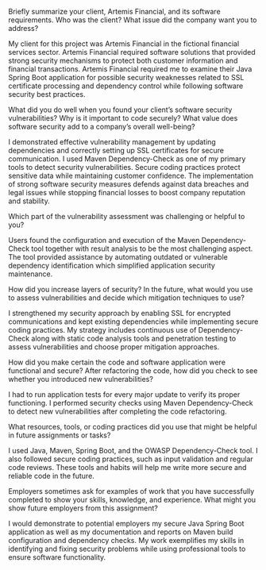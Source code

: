 Briefly summarize your client, Artemis Financial, and its software requirements. Who was the client? What issue did the company want you to address?

My client for this project was Artemis Financial in the fictional financial services sector. Artemis Financial required software solutions that provided strong security mechanisms to protect both customer information and financial transactions. Artemis Financial required me to examine their Java Spring Boot application for possible security weaknesses related to SSL certificate processing and dependency control while following software security best practices.

What did you do well when you found your client’s software security vulnerabilities? Why is it important to code securely? What value does software security add to a company’s overall well-being?

I demonstrated effective vulnerability management by updating dependencies and correctly setting up SSL certificates for secure communication. I used Maven Dependency-Check as one of my primary tools to detect security vulnerabilities. Secure coding practices protect sensitive data while maintaining customer confidence. The implementation of strong software security measures defends against data breaches and legal issues while stopping financial losses to boost company reputation and stability.

Which part of the vulnerability assessment was challenging or helpful to you?

Users found the configuration and execution of the Maven Dependency-Check tool together with result analysis to be the most challenging aspect. The tool provided assistance by automating outdated or vulnerable dependency identification which simplified application security maintenance.

How did you increase layers of security? In the future, what would you use to assess vulnerabilities and decide which mitigation techniques to use?

I strengthened my security approach by enabling SSL for encrypted communications and kept existing dependencies while implementing secure coding practices. My strategy includes continuous use of Dependency-Check along with static code analysis tools and penetration testing to assess vulnerabilities and choose proper mitigation approaches.

How did you make certain the code and software application were functional and secure? After refactoring the code, how did you check to see whether you introduced new vulnerabilities?

I had to run application tests for every major update to verify its proper functioning. I performed security checks using Maven Dependency-Check to detect new vulnerabilities after completing the code refactoring.

What resources, tools, or coding practices did you use that might be helpful in future assignments or tasks?

I used Java, Maven, Spring Boot, and the OWASP Dependency-Check tool. I also followed secure coding practices, such as input validation and regular code reviews. These tools and habits will help me write more secure and reliable code in the future.

Employers sometimes ask for examples of work that you have successfully completed to show your skills, knowledge, and experience. What might you show future employers from this assignment?

I would demonstrate to potential employers my secure Java Spring Boot application as well as my documentation and reports on Maven build configuration and dependency checks. My work exemplifies my skills in identifying and fixing security problems while using professional tools to ensure software functionality.
